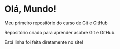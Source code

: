 # Olá, Mundo!
 Meu primeiro repositório do curso de Git e GitHub

Repositório criado para aprender asobre Git e GitHub.

Está linha foi feita diretamente no site!
